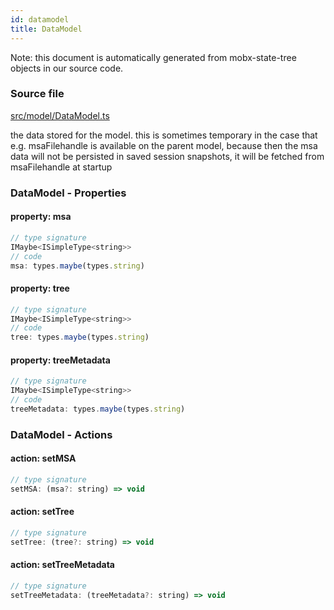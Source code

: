 ```yaml
---
id: datamodel
title: DataModel
---
```


Note: this document is automatically generated from mobx-state-tree objects in
our source code.

### Source file

[src/model/DataModel.ts](https://github.com/GMOD/react-msaview/blob/main/lib/src/model/DataModel.ts)

the data stored for the model. this is sometimes temporary in the case that
e.g. msaFilehandle is available on the parent model, because then the msa
data will not be persisted in saved session snapshots, it will be fetched
from msaFilehandle at startup

### DataModel - Properties

#### property: msa

```js
// type signature
IMaybe<ISimpleType<string>>
// code
msa: types.maybe(types.string)
```

#### property: tree

```js
// type signature
IMaybe<ISimpleType<string>>
// code
tree: types.maybe(types.string)
```

#### property: treeMetadata

```js
// type signature
IMaybe<ISimpleType<string>>
// code
treeMetadata: types.maybe(types.string)
```

### DataModel - Actions

#### action: setMSA

```js
// type signature
setMSA: (msa?: string) => void
```

#### action: setTree

```js
// type signature
setTree: (tree?: string) => void
```

#### action: setTreeMetadata

```js
// type signature
setTreeMetadata: (treeMetadata?: string) => void
```
